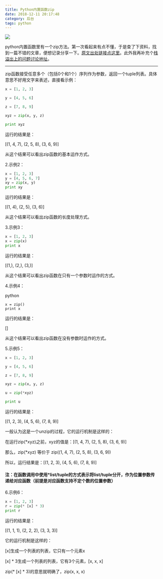 ```yaml
---
title: Python内置函数zip
date: 2018-12-11 20:17:48
category: 后台
tags: python
---
```

![](https://images.unsplash.com/photo-1515879218367-8466d910aaa4?ixlib=rb-1.2.1&ixid=eyJhcHBfaWQiOjEyMDd9&auto=format&fit=crop&w=1200&q=40)

<!-- more -->

python内置函数里有一个zip方法。第一次看起来有点不懂，于是查了下资料，找到一篇不错的文章，便想记录分享一下。[原文出处链接点这里](http://www.cnblogs.com/frydsh/archive/2012/07/10/2585370.html)。此外我再补充个[栈溢出上的问题讨论地址](https://stackoverflow.com/questions/13704860/zip-lists-in-python)。

------

zip函数接受任意多个（包括0个和1个）序列作为参数，返回一个tuple列表。具体意思不好用文字来表述，直接看示例：

```python
x = [1, 2, 3]

y = [4, 5, 6]

z = [7, 8, 9]

xyz = zip(x, y, z)

print xyz
```

运行的结果是：

[(1, 4, 7), (2, 5, 8), (3, 6, 9)]

从这个结果可以看出zip函数的基本运作方式。

2.示例2：

```python
x = [1, 2, 3]
y = [4, 5, 6, 7]
xy = zip(x, y)
print xy
```
运行的结果是：

[(1, 4), (2, 5), (3, 6)]

从这个结果可以看出zip函数的长度处理方式。

3.示例3：

```python
x = [1, 2, 3]
x = zip(x)
print x
```
运行的结果是：

[(1,), (2,), (3,)]

从这个结果可以看出zip函数在只有一个参数时运作的方式。

4.示例4：

python
```
x = zip()
print x
```
运行的结果是：

[]

从这个结果可以看出zip函数在没有参数时运作的方式。

5.示例5：

```python
x = [1, 2, 3]

y = [4, 5, 6]

z = [7, 8, 9]

xyz = zip(x, y, z)

u = zip(*xyz)

print u
```
运行的结果是：

[(1, 2, 3), (4, 5, 6), (7, 8, 9)]

一般认为这是一个unzip的过程，它的运行机制是这样的：

在运行zip(*xyz)之前，xyz的值是：[(1, 4, 7), (2, 5, 8), (3, 6, 9)]

那么，zip(*xyz) 等价于 zip((1, 4, 7), (2, 5, 8), (3, 6, 9))

所以，运行结果是：[(1, 2, 3), (4, 5, 6), (7, 8, 9)]

#### 注：在函数调用中使用*list/tuple的方式表示将list/tuple分开，作为位置参数传递给对应函数（前提是对应函数支持不定个数的位置参数）

6.示例6：
```python
x = [1, 2, 3]
r = zip(* [x] * 3)
print r
```
运行的结果是：

[(1, 1, 1), (2, 2, 2), (3, 3, 3)]

它的运行机制是这样的：

[x]生成一个列表的列表，它只有一个元素x

[x] * 3生成一个列表的列表，它有3个元素，[x, x, x]

zip(* [x] * 3)的意思就明确了，zip(x, x, x)